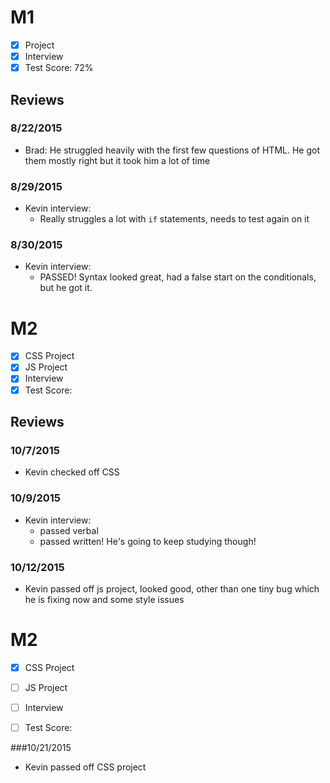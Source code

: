 # M1

- [x] Project
- [x] Interview
- [x] Test Score: 72%

## Reviews

### 8/22/2015

- Brad: He struggled heavily with the first few questions of HTML. He got them mostly right but it took him a lot of time


### 8/29/2015

- Kevin interview:
  - Really struggles a lot with `if` statements, needs to test again on it

### 8/30/2015

- Kevin interview:
  - PASSED! Syntax looked great, had a false start on the conditionals, but he got it.

# M2

- [x] CSS Project
- [x] JS Project
- [x] Interview
- [x] Test Score: 

## Reviews

### 10/7/2015

- Kevin checked off CSS

### 10/9/2015

- Kevin interview:
  - passed verbal
  - passed written! He's going to keep studying though!

### 10/12/2015

- Kevin passed off js project, looked good, other than one tiny bug which he is fixing now and some style issues


# M2

- [x] CSS Project
- [ ] JS Project
- [ ] Interview
- [ ] Test Score: 


###10/21/2015 

- Kevin passed off CSS project
